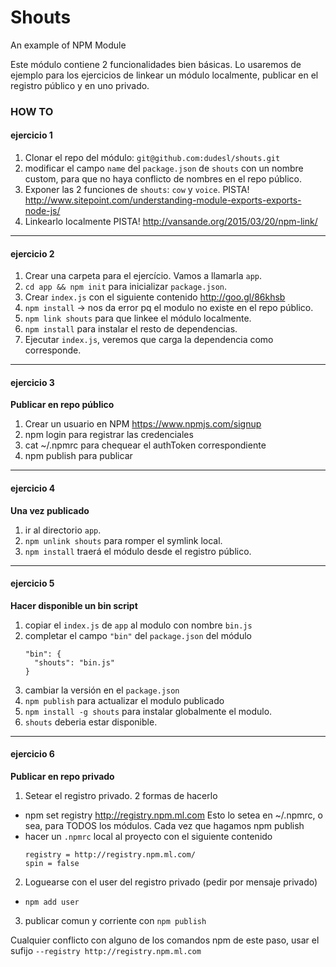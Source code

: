 Shouts
=======
An example of NPM Module

Este módulo contiene 2 funcionalidades bien básicas. Lo usaremos de ejemplo para los ejercicios de linkear un módulo localmente, publicar en el registro público y en uno privado.

### HOW TO

#### ejercicio 1
1. Clonar el repo del módulo: `git@github.com:dudesl/shouts.git`
2. modificar el campo `name` del `package.json` de `shouts` con un nombre custom, para que no haya conflicto de nombres en el repo público.
3. Exponer las 2 funciones de `shouts`: `cow` y `voice`. PISTA! http://www.sitepoint.com/understanding-module-exports-exports-node-js/
4. Linkearlo localmente PISTA! http://vansande.org/2015/03/20/npm-link/

---
#### ejercicio 2
1. Crear una carpeta para el ejercício. Vamos a llamarla `app`.
2. `cd app && npm init` para inicializar `package.json`.
3. Crear `index.js` con el siguiente contenido http://goo.gl/86khsb
3. `npm install` -> nos da error pq el modulo no existe en el repo público.
4. `npm link shouts` para que linkee el módulo localmente.
5. `npm install` para instalar el resto de dependencias.
6. Ejecutar `index.js`, veremos que carga la dependencia como corresponde.

---
#### ejercicio 3
**Publicar en repo público** 
1. Crear un usuario en NPM https://www.npmjs.com/signup
2. npm login para registrar las credenciales
3. cat ~/.npmrc para chequear el authToken correspondiente
4. npm publish para publicar

---
#### ejercicio 4
**Una vez publicado**
1. ir al directorio `app`.
2. `npm unlink shouts` para romper el symlink local.
3. `npm install` traerá el módulo desde el registro público.


---
#### ejercicio 5
**Hacer disponible un bin script**
1. copiar el `index.js` de `app` al modulo con nombre `bin.js`
2. completar el campo `"bin"` del `package.json` del módulo
    ```
    "bin": {
      "shouts": "bin.js"
    }
    ```
3. cambiar la versión en el `package.json`
4. `npm publish` para actualizar el modulo publicado
5. `npm install -g shouts` para instalar globalmente el modulo.
6. `shouts` deberia estar disponible.

---
#### ejercicio 6
**Publicar en repo privado**

1. Setear el registro privado. 2 formas de hacerlo
  - npm set registry http://registry.npm.ml.com
    Esto lo setea en ~/.npmrc, o sea, para TODOS los módulos. Cada vez que hagamos npm publish
  - hacer un `.npmrc` local al proyecto con el siguiente contenido
    ```
    registry = http://registry.npm.ml.com/
    spin = false
    ```
2. Loguearse con el user del registro privado (pedir por mensaje privado)
  - ```npm add user```

3. publicar comun y corriente con `npm publish`

Cualquier conflicto con alguno de los comandos npm de este paso, usar el sufijo ```--registry http://registry.npm.ml.com```

